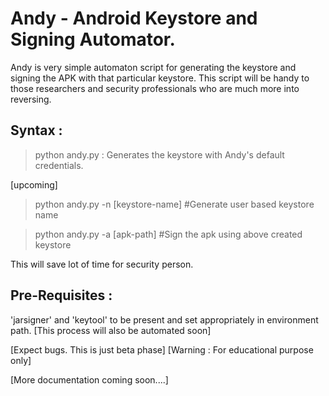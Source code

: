 # Andy  - Android Keystore and Signing Automator.

Andy is very simple automaton script for generating the keystore and signing the APK with that particular keystore.
This script will be handy to those researchers and security professionals who are much more into reversing.

Syntax :
-------
>python andy.py : Generates the keystore with Andy's default credentials.

[upcoming] 
>python andy.py -n [keystore-name] #Generate user based keystore name

>python andy.py -a [apk-path] #Sign the apk using above created keystore

This will save lot of time for security person. 

Pre-Requisites :
---------------
'jarsigner' and 'keytool' to be present and set appropriately in environment path. [This process will also be automated soon]

[Expect bugs. This is just beta phase]
[Warning : For educational purpose only]


[More documentation coming soon....]
